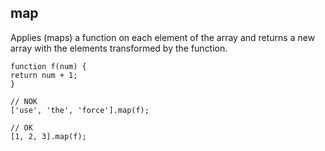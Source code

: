 ## map
Applies (maps) a function on each element of the array and returns a
new array with the elements transformed by the function.

```
function f(num) {
return num + 1;
}

// NOK
['use', 'the', 'force'].map(f);

// OK
[1, 2, 3].map(f);
```